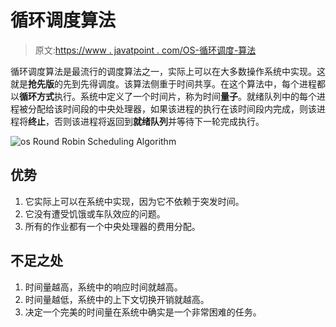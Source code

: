 # 循环调度算法

> 原文:[https://www . javatpoint . com/OS-循环调度-算法](https://www.javatpoint.com/os-round-robin-scheduling-algorithm)

循环调度算法是最流行的调度算法之一，实际上可以在大多数操作系统中实现。这就是**抢先版**的先到先得调度。该算法侧重于时间共享。在这个算法中，每个进程都以**循环方式**执行。系统中定义了一个时间片，称为时间**量子**。就绪队列中的每个进程被分配给该时间段的中央处理器，如果该进程的执行在该时间段内完成，则该进程将**终止**，否则该进程将返回到**就绪队列**并等待下一轮完成执行。

![os Round Robin Scheduling Algorithm](../Images/ac18ec8882447641d320d6f68e08bc9d.png)

## 优势

1.  它实际上可以在系统中实现，因为它不依赖于突发时间。
2.  它没有遭受饥饿或车队效应的问题。
3.  所有的作业都有一个中央处理器的费用分配。

## 不足之处

1.  时间量越高，系统中的响应时间就越高。
2.  时间量越低，系统中的上下文切换开销就越高。
3.  决定一个完美的时间量在系统中确实是一个非常困难的任务。